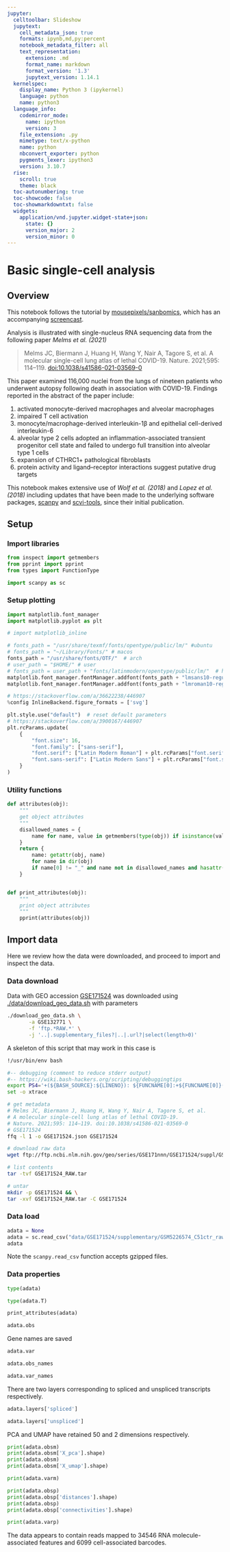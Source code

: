 ```yaml
---
jupyter:
  celltoolbar: Slideshow
  jupytext:
    cell_metadata_json: true
    formats: ipynb,md,py:percent
    notebook_metadata_filter: all
    text_representation:
      extension: .md
      format_name: markdown
      format_version: '1.3'
      jupytext_version: 1.14.1
  kernelspec:
    display_name: Python 3 (ipykernel)
    language: python
    name: python3
  language_info:
    codemirror_mode:
      name: ipython
      version: 3
    file_extension: .py
    mimetype: text/x-python
    name: python
    nbconvert_exporter: python
    pygments_lexer: ipython3
    version: 3.10.7
  rise:
    scroll: true
    theme: black
  toc-autonumbering: true
  toc-showcode: false
  toc-showmarkdowntxt: false
  widgets:
    application/vnd.jupyter.widget-state+json:
      state: {}
      version_major: 2
      version_minor: 0
---
```


<!-- #region {"slideshow": {"slide_type": "slide"}, "tags": []} -->
# Basic single-cell analysis
<!-- #endregion -->

<!-- #region {"slideshow": {"slide_type": "subslide"}, "tags": []} -->
## Overview
<!-- #endregion -->

<!-- #region {"slideshow": {"slide_type": "fragment"}, "tags": []} -->
This notebook follows the tutorial by [mousepixels/sanbomics](https://github.com/mousepixels/sanbomics/blob/main/single_cell_analysis_complete_class.ipynb), which has an accompanying [screencast](https://youtu.be/uvyG9yLuNSE?t=319).

Analysis is illustrated with single-nucleus RNA sequencing data from the following paper <cite data-cite="Melms2021-bj">Melms et al. (2021)</cite>

> Melms JC, Biermann J, Huang H, Wang Y, Nair A, Tagore S, et al.
A molecular single-cell lung atlas of lethal COVID-19.
Nature. 2021;595: 114–119. [doi:10.1038/s41586-021-03569-0](https://doi.org/10.1038/s41586-021-03569-0)

This paper examined 116,000 nuclei from the lungs of nineteen patients who underwent autopsy following death in association with COVID-19. Findings reported in the abstract of the paper include:

1. activated monocyte-derived macrophages and alveolar macrophages
1. impaired T cell activation
1. monocyte/macrophage-derived interleukin-1β and epithelial cell-derived interleukin-6
1. alveolar type 2 cells adopted an inflammation-associated transient progenitor cell state and failed to undergo full transition into alveolar type 1 cells
1. expansion of CTHRC1+ pathological fibroblasts
1. protein activity and ligand–receptor interactions suggest putative drug targets

This notebook makes extensive use of <cite data-cite="Wolf2018-nu">Wolf et al. (2018)</cite> and <cite data-cite="Lopez2018-em">Lopez et al. (2018)</cite> including updates that have been made to the underlying software packages, [scanpy](https://github.com/scverse/scanpy) and [scvi-tools](https://github.com/scverse/scvi-tools), since their initial publication.
<!-- #endregion -->

<!-- #region {"incorrectly_encoded_metadata": "tags=[] slideshow={\"slide_type\": \"slide\"} jp-MarkdownHeadingCollapsed=true", "slideshow": {"slide_type": "slide"}, "tags": []} -->
## Setup
<!-- #endregion -->

<!-- #region {"incorrectly_encoded_metadata": "tags=[] slideshow={\"slide_type\": \"subslide\"} jp-MarkdownHeadingCollapsed=true", "slideshow": {"slide_type": "subslide"}, "tags": []} -->
### Import libraries
<!-- #endregion -->

```python tags=[] slideshow={"slide_type": "fragment"}
from inspect import getmembers
from pprint import pprint
from types import FunctionType

import scanpy as sc
```

<!-- #region {"incorrectly_encoded_metadata": "tags=[] slideshow={\"slide_type\": \"subslide\"} jp-MarkdownHeadingCollapsed=true", "slideshow": {"slide_type": "subslide"}, "tags": []} -->
### Setup plotting
<!-- #endregion -->

```python slideshow={"slide_type": "fragment"} tags=[]
import matplotlib.font_manager
import matplotlib.pyplot as plt

# import matplotlib_inline
```

```python slideshow={"slide_type": "fragment"} tags=[]
# fonts_path = "/usr/share/texmf/fonts/opentype/public/lm/" #ubuntu
# fonts_path = "~/Library/Fonts/" # macos
fonts_path = "/usr/share/fonts/OTF/"  # arch
# user_path = "$HOME/" # user
# fonts_path = user_path + "fonts/latinmodern/opentype/public/lm/"  # home
matplotlib.font_manager.fontManager.addfont(fonts_path + "lmsans10-regular.otf")
matplotlib.font_manager.fontManager.addfont(fonts_path + "lmroman10-regular.otf")
```

```python slideshow={"slide_type": "fragment"} tags=[]
# https://stackoverflow.com/a/36622238/446907
%config InlineBackend.figure_formats = ['svg']
```

```python slideshow={"slide_type": "fragment"} tags=[]
plt.style.use("default")  # reset default parameters
# https://stackoverflow.com/a/3900167/446907
plt.rcParams.update(
    {
        "font.size": 16,
        "font.family": ["sans-serif"],
        "font.serif": ["Latin Modern Roman"] + plt.rcParams["font.serif"],
        "font.sans-serif": ["Latin Modern Sans"] + plt.rcParams["font.sans-serif"],
    }
)
```

<!-- #region {"incorrectly_encoded_metadata": "tags=[] slideshow={\"slide_type\": \"subslide\"} jp-MarkdownHeadingCollapsed=true", "slideshow": {"slide_type": "subslide"}, "tags": []} -->
### Utility functions
<!-- #endregion -->

```python tags=[] slideshow={"slide_type": "fragment"}
def attributes(obj):
    """
    get object attributes
    """
    disallowed_names = {
        name for name, value in getmembers(type(obj)) if isinstance(value, FunctionType)
    }
    return {
        name: getattr(obj, name)
        for name in dir(obj)
        if name[0] != "_" and name not in disallowed_names and hasattr(obj, name)
    }


def print_attributes(obj):
    """
    print object attributes
    """
    pprint(attributes(obj))
```

<!-- #region {"slideshow": {"slide_type": "slide"}, "tags": []} -->
## Import data
<!-- #endregion -->

<!-- #region {"slideshow": {"slide_type": "fragment"}, "tags": []} -->
Here we review how the data were downloaded, and proceed to import and inspect the data.
<!-- #endregion -->

<!-- #region {"slideshow": {"slide_type": "subslide"}, "tags": []} -->
### Data download
<!-- #endregion -->

<!-- #region {"slideshow": {"slide_type": "fragment"}, "tags": []} -->
Data with GEO accession [GSE171524](https://www.ncbi.nlm.nih.gov/geo/query/acc.cgi?acc=GSE171524) was downloaded using [./data/download_geo_data.sh](./data/download_geo_data.sh) with parameters

```bash
./download_geo_data.sh \
       -a GSE132771 \
       -f 'ftp.*RAW.*' \
       -j '..|.supplementary_files?|..|.url?|select(length>0)'
```

A skeleton of this script that may work in this case is

```bash
!/usr/bin/env bash

#-- debugging (comment to reduce stderr output)
#-- https://wiki.bash-hackers.org/scripting/debuggingtips
export PS4='+(${BASH_SOURCE}:${LINENO}): ${FUNCNAME[0]:+${FUNCNAME[0]}(): }'
set -o xtrace

# get metadata
# Melms JC, Biermann J, Huang H, Wang Y, Nair A, Tagore S, et al.
# A molecular single-cell lung atlas of lethal COVID-19.
# Nature. 2021;595: 114–119. doi:10.1038/s41586-021-03569-0
# GSE171524
ffq -l 1 -o GSE171524.json GSE171524

# download raw data
wget ftp://ftp.ncbi.nlm.nih.gov/geo/series/GSE171nnn/GSE171524/suppl/GSE171524_RAW.tar

# list contents
tar -tvf GSE171524_RAW.tar

# untar
mkdir -p GSE171524 && \
tar -xvf GSE171524_RAW.tar -C GSE171524
```
<!-- #endregion -->

<!-- #region {"slideshow": {"slide_type": "subslide"}, "tags": []} -->
### Data load
<!-- #endregion -->

```python slideshow={"slide_type": "fragment"} tags=[]
adata = None
adata = sc.read_csv("data/GSE171524/supplementary/GSM5226574_C51ctr_raw_counts.csv.gz").T
adata
```

<!-- #region {"slideshow": {"slide_type": "fragment"}, "tags": []} -->
Note the `scanpy.read_csv` function accepts gzipped files.
<!-- #endregion -->

<!-- #region {"slideshow": {"slide_type": "subslide"}, "tags": []} -->
### Data properties
<!-- #endregion -->

```python slideshow={"slide_type": "fragment"} tags=[]
type(adata)
```

```python tags=[]
type(adata.T)
```

```python tags=[] slideshow={"slide_type": "fragment"}
print_attributes(adata)
```

```python tags=[]
adata.obs
```

Gene names are saved 

```python tags=[]
adata.var
```

```python tags=[]
adata.obs_names
```

```python tags=[]
adata.var_names
```

There are two layers corresponding to spliced and unspliced transcripts respectively.

```python tags=[]
adata.layers['spliced']
```

```python tags=[]
adata.layers['unspliced']
```

PCA and UMAP have retained 50 and 2 dimensions respectively.

```python tags=[]
print(adata.obsm)
print(adata.obsm['X_pca'].shape)
print(adata.obsm)
print(adata.obsm['X_umap'].shape)
```

```python tags=[]
print(adata.varm)
```

```python tags=[]
print(adata.obsp)
print(adata.obsp['distances'].shape)
print(adata.obsp)
print(adata.obsp['connectivities'].shape)
```

```python tags=[]
print(adata.varp)
```

<!-- #region {"slideshow": {"slide_type": "fragment"}, "tags": []} -->
The data appears to contain reads mapped to 34546 RNA molecule-associated features and 6099 cell-associated barcodes.
<!-- #endregion -->

```python

```
